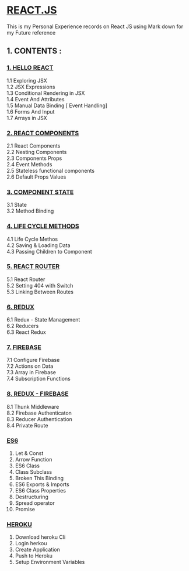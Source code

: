 # [REACT.JS](https://reactjs.org/)
This is my Personal Experience records on React JS using Mark down
for my Future reference

## 1. CONTENTS :

### [1. HELLO REACT](https://github.com/Amarjit-pheiroijam/React-Journal/tree/master/Views/1.HelloReact)
1.1 Exploring JSX <br>
1.2 JSX Expressions <br>
1.3 Conditional Rendering in JSX <br>
1.4 Event And Attributes <br>
1.5 Manual Data Binding [ Event Handling]<br>
1.6 Forms And Input <br>
1.7 Arrays in JSX

### [2. REACT COMPONENTS](https://github.com/Amarjit-pheiroijam/React-Journal/tree/master/Views/2.ReactComp)
2.1 React Components <br>
2.2 Nesting Components <br>
2.3 Components Props <br>
2.4 Event Methods <br>
2.5 Stateless functional components <br>
2.6 Default Props Values <br>

### [3. COMPONENT STATE](https://github.com/Amarjit-pheiroijam/React-Journal/tree/master/Views/3.State)
3.1 State<br>
3.2 Method Binding<br>

### [4. LIFE CYCLE METHODS](https://github.com/Amarjit-pheiroijam/React-Journal/tree/master/Views/4.LifeCycle)
4.1 Life Cycle Methos<br>
4.2 Saving & Loading Data<br>
4.3 Passing Children to Component<br>

### [5. REACT ROUTER](https://github.com/Amarjit-pheiroijam/React-Journal/tree/master/Views/5.ReactRouter)
5.1 React Router<br>
5.2 Setting 404 with Switch <br>
5.3 Linking Between Routes<br>

### [6. REDUX](https://github.com/Amarjit-pheiroijam/React-Journal/tree/master/Views/6.Redux)
6.1 Redux - State Management<br> 
6.2 Reducers<br>
6.3 React Redux<br>

### [7. FIREBASE](https://github.com/Amarjit-pheiroijam/React-Journal/tree/master/Views/7.Firebase)
7.1 Configure Firebase<br>
7.2 Actions on Data<br>
7.3 Array in Firebase<br>
7.4 Subscription Functions<br>

### [8. REDUX - FIREBASE](https://github.com/Amarjit-pheiroijam/React-Journal/tree/master/Views/8.Redux-Firebase)
8.1 Thunk Middleware<br>
8.2 Firebase Authenticaton<br>
8.3 Reducer Authentication<br>
8.4 Private Route<br>

### [ES6](https://github.com/Amarjit-pheiroijam/React-Journal/tree/master/Views/9.ES6) 
1. Let & Const
2. Arrow Function
3. ES6 Class
4. Class Subclass
5. Broken This Binding
6. ES6 Exports & Imports
7. ES6 Class Properties
8. Destructuring
9. Spread operator
10. Promise

### [HEROKU](https://github.com/Amarjit-pheiroijam/React-Journal/tree/master/Views/10.Heroku)
1. Download heroku Cli
2. Login herkou
3. Create Application
4. Push to Heroku
5. Setup Environment Variables
